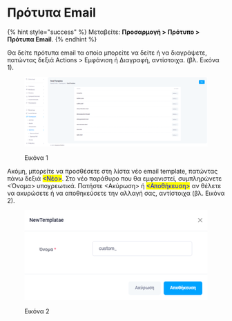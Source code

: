# Πρότυπα Email

{% hint style="success" %}
Μεταβείτε: **Προσαρμογή > Πρότυπο > Πρότυπα Email**.&#x20;
{% endhint %}

Θα δείτε πρότυπα email τα οποία μπορείτε να δείτε ή να διαγράψετε, πατώντας δεξιά Actions > Εμφάνιση ή Διαγραφή, αντίστοιχα. (βλ. Εικόνα 1).&#x20;

<figure><img src="../../.gitbook/assets/ScreenHunter 849.png" alt=""><figcaption><p>Εικόνα 1</p></figcaption></figure>

Ακόμη, μπορείτε να προσθέσετε στη λίστα νέο email template, πατώντας πάνω δεξιά <mark style="color:blue;"><Νέο></mark>. Στο νέο παράθυρο που θα εμφανιστεί, συμπληρώνετε <Όνομα> υποχρεωτικά. Πατήστε <Ακύρωση> ή <mark style="color:blue;"><Αποθήκευση></mark> αν θέλετε να ακυρώσετε ή να αποθηκεύσετε την αλλαγή σας, αντίστοιχα (βλ. Εικόνα 2).

<figure><img src="../../.gitbook/assets/ScreenHunter 854.png" alt=""><figcaption><p>Εικόνα 2</p></figcaption></figure>
